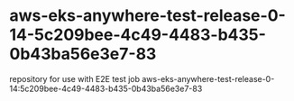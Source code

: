 # aws-eks-anywhere-test-release-0-14-5c209bee-4c49-4483-b435-0b43ba56e3e7-83
repository for use with E2E test job aws-eks-anywhere-test-release-0-14:5c209bee-4c49-4483-b435-0b43ba56e3e7-83

